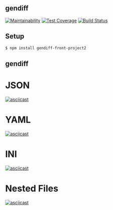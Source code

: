 ## gendiff

[![Maintainability](https://api.codeclimate.com/v1/badges/baf6ca1d42697cf7811a/maintainability)](https://codeclimate.com/github/morphizm/frontend-project-lvl2/maintainability)
[![Test Coverage](https://api.codeclimate.com/v1/badges/baf6ca1d42697cf7811a/test_coverage)](https://codeclimate.com/github/morphizm/frontend-project-lvl2/test_coverage)
[![Build Status](https://travis-ci.org/morphizm/frontend-project-lvl2.svg?branch=master)](https://travis-ci.org/morphizm/frontend-project-lvl2)

## Setup 

```sh
$ npm install gendiff-front-project2
```

## gendiff <file1> <file2>

# JSON
[![asciicast](https://asciinema.org/a/u3Y0DiVW9LmbDTAyvmOSE7UBw.svg)](https://asciinema.org/a/u3Y0DiVW9LmbDTAyvmOSE7UBw)

# YAML
[![asciicast](https://asciinema.org/a/Jj5yqWvI9nsp7YvoNrXvT06FH.svg)](https://asciinema.org/a/Jj5yqWvI9nsp7YvoNrXvT06FH)

# INI
[![asciicast](https://asciinema.org/a/6uaxkSLmrxUUGOHwPnecUmnYZ.svg)](https://asciinema.org/a/6uaxkSLmrxUUGOHwPnecUmnYZ)

# Nested Files
[![asciicast](https://asciinema.org/a/lKfCT32jPmeW2213HQq9uxvkN.svg)](https://asciinema.org/a/lKfCT32jPmeW2213HQq9uxvkN)